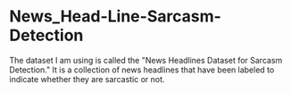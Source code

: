 # News_Head-Line-Sarcasm-Detection
The dataset I am using is called the "News Headlines Dataset for Sarcasm Detection." It is a collection of news headlines that have been labeled to indicate whether they are sarcastic or not.
